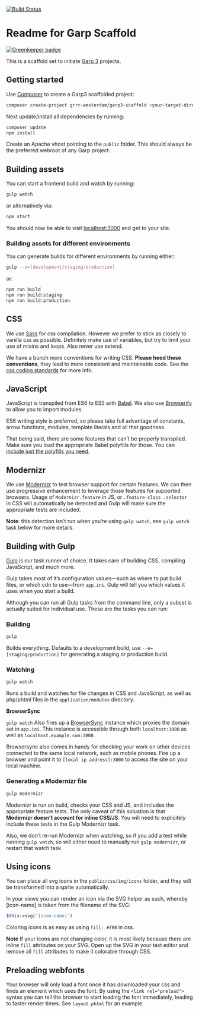 [![Build Status](https://travis-ci.org/grrr-amsterdam/garp_scaffold.svg)](https://travis-ci.org/grrr-amsterdam/garp_scaffold)

# Readme for Garp Scaffold

[![Greenkeeper badge](https://badges.greenkeeper.io/grrr-amsterdam/garp_scaffold.svg)](https://greenkeeper.io/)

This is a scaffold set to initiate [Garp 3](https://github.com/grrr-amsterdam/garp3) projects.

## Getting started

Use [Composer](https://getcomposer.org/) to create a Garp3 scaffolded project:

```bash
composer create-project grrr-amsterdam/garp3-scaffold <your-target-directory>
```

Next update/install all dependencies by running:
```bash
composer update
npm install
```

Create an Apache vhost pointing to the `public` folder. This should always be the
preferred webroot of any Garp project.

## Building assets 

You can start a frontend build and watch by running:

```bash
gulp watch
```

or alternatively via:

```bash
npm start
```

You should now be able to visit [localhost:3000](http://localhost:3000) and get to your site.    


### Building assets for different environments

You can generate builds for different environments by running either:
```bash
gulp --e=[development/staging/production]
```

or:
```bash
npm run build
npm run build:staging
npm run build:production
```


## CSS

We use [Sass](http://sass-lang.com/) for css compilation. However we prefer to stick as closely to
vanilla css as possible. Definitely make use of variables, but try to limit your use of mixins and
loops. Also never use extend.

We have a bunch more conventions for writing CSS. **Please heed these conventions**, they lead to
more consistent and maintainable code. See the [css coding standards](https://github.com/grrr-amsterdam/garp3/wiki/coding-standards-html-css)
for more info.

## JavaScript

JavaScript is transpiled from ES6 to ES5 with [Babel](https://babeljs.io/). We also use
[Browserify](http://browserify.org/) to allow you to import modules.

ES6 writing style is preferred, so please take full advantage of constants, arrow functions,
modules, template literals and all that goodness.

That being said, there are some features that can’t be properly transpiled. Make sure you load the
appropriate Babel polyfills for those. You can [include just the polyfills you need](https://github.com/zloirock/core-js#commonjs).


## Modernizr

We use [Modernizr](https://modernizr.com/) to test browser support for certain features. We can then
use progressive enhancement to leverage those features for supported browsers. Usage of
`Modernizr.feature` in JS, or `.feature-class .selector` in CSS will automatically be detected and
Gulp will make sure the appropriate tests are included.

**Note**: this detection isn’t run when you’re using `gulp watch`, see `gulp watch` task below for
more details.


## Building with Gulp

[Gulp](http://gulpjs.com) is our task runner of choice. It takes care of building CSS, compiling
JavaScript, and much more.

Gulp takes most of it’s configuration values—such as where to put build files, or which cdn to
use—from `app.ini`. Gulp will tell you which values it uses when you start a build.

Although you can run all Gulp tasks from the command line, only a subset is actually suited for
individual use. These are the tasks you can run:

### Building

```bash
gulp
```

Builds everything. Defaults to a development build, use `--e=[staging/production]` for generating a
staging or production build.

### Watching

```bash
gulp watch
```

Runs a build and watches for file changes in CSS and JavaScript, as well as php/phtml files in the
`application/modules` directory.

**BrowserSync**

`gulp watch` Also fires up a [BrowserSync](https://www.browsersync.io/) instance which proxies the
domain set in `app.ini`. This instance is accessible through both `localhost:3000` as well as
`localhost.example.com:3000`.

Browsersync also comes in handy for checking your work on other devices connected to the same local
network, such as mobile phones. Fire up a browser and point it to `[local ip address]:3000` to
access the site on your local machine.

### Generating a Modernizr file

```bash
gulp modernizr
```

Modernizr is run on build, checks your CSS and JS, and includes the appropriate feature tests. The
only caveat of this soluation is that **Modernizr doesn’t account for inline CSS/JS**. You will
need to explicitely include these tests in the Gulp Modernizr task.

Also, we don’t re-run Modernizr when watching, so if you add a test while running `gulp watch`,
so will either need to manually run `gulp modernizr`, or restart that watch task.


## Using icons

You can place all svg icons in the `public/css/img/icons` folder, and they will be transformed into
a sprite automatically.

In your views you can render an icon via the SVG helper as such, whereby [icon-name] is taken from
the filename of the SVG:
```php
$this->svg('[icon-name]')
```

Coloring icons is as easy as using `fill: #f00` in css.

**Note**
If your icons are not changing color, it is most likely because there are inline `fill`
attributes on your SVG. Open up the SVG in your text editor and remove all `fill` attributes to
make it colorable through CSS.


## Preloading webfonts

Your browser will only load a font once it has downloaded your css and finds an element which
uses the font. By using the `<link rel="preload">` syntax you can tell the browser to start
loading the font immediately, leading to faster render times. See `layout.phtml` for an example.
